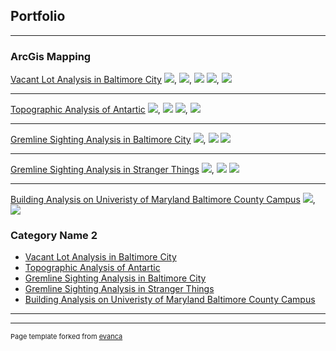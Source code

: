 ## Portfolio

---

### ArcGis Mapping

[Vacant Lot Analysis in Baltimore City](/sample_page)
  <img src="/images/Github_1.PNG"/>, <img src="/images/486_4.PNG"/>, <img src="/images/486_5.PNG"/>
 <img src="/images/486_6.PNG"/>, <img src="/images/486_7.PNG"/>

---
[Topographic Analysis of Antartic](/pdf/sample_presentation.pdf)
 <img src="/images/github_2.PNG"/>, <img src="/images/486_10.PNG"/>
 <img src="/images/486_9.PNG"/>, <img src="/images/486_8.PNG"/>

---
[Gremline Sighting Analysis in Baltimore City](http://example.com/)
 <img src="/images/486_11.PNG"/>, <img src="/images/486_12.PNG"/>
 <img src="/images/486_13.PNG"/>

---
[Gremline Sighting Analysis in Stranger Things](http://example.com/)
 <img src="/images/486_14.PNG"/>, <img src="/images/486_15.PNG"/>
 <img src="/images/486_16.PNG"/>

---
[Building Analysis on Univeristy of Maryland Baltimore County Campus](/sample_page)
 <img src="/images/486_2.PNG"/>, <img src="/images/486_3.PNG"/>

### Category Name 2

- [Vacant Lot Analysis in Baltimore City](http://example.com/)
- [Topographic Analysis of Antartic](http://example.com/)
- [Gremline Sighting Analysis in Baltimore City](http://example.com/)
- [Gremline Sighting Analysis in Stranger Things](http://example.com/)
- [Building Analysis on Univeristy of Maryland Baltimore County Campus](http://example.com/)

---




---
<p style="font-size:11px">Page template forked from <a href="https://github.com/evanca/quick-portfolio">evanca</a></p>
<!-- Remove above link if you don't want to attibute -->
